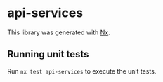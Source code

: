 # api-services

This library was generated with [Nx](https://nx.dev).

## Running unit tests

Run `nx test api-services` to execute the unit tests.
